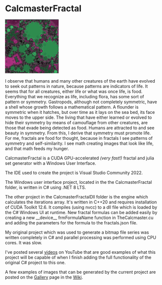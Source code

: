 # CalcmasterFractal

![fractalsnakes](fractal_mouse.jpg)

I observe that humans and many other creatures of the earth have evolved to seek out patterns in nature, because patterns are indicators of life.  It seems that for all creatures, either life or what was once life, is food.  Everything that we recognize as life, including flora, has some sort of pattern or symmetry.  Gastropods, although not completely symmetric, have a shell whose growth follows a mathematical pattern.  A flounder is symmetric when it hatches, but over time as it lays on the sea bed, its face moves to the upper side.  The living that have either learned or evolved to hide their symmetry by means of camouflage from other creatures, are those that evade being detected as food.  Humans are attracted to and see beauty in symmetry.  From this, I derive that symmetry must promote life.  For me, fractals are food for thought, because in fractals I see patterns of symmetry and self-similarity.  I see math creating images that look like life, and that math feeds my hunger.

CalcmasterFractal is a CUDA GPU-accelerated *(very fast!)* fractal and julia set generator with a Windows User Interface.

The IDE used to create the project is Visual Studio Community 2022.

The Windows user interface project, located in the the CalcmasterFractal folder, is written in C# using .NET 8 LTS.

The other project in the CalcmasterFractalDll folder is the engine which calculates the iterations array.  It's written in C++20 and requires installation of CUDA Toolkit 12.6.  It compiles (using nvcc) to a dll file which is loaded by the C# Windows UI at runtime.  New fractal formulas can be added easily by creating a new \_\_device\_\_ frmFormulaName function in TheCalcmaster.cu and adding the parameters for the formula to the fractals.json file.

My original project which was used to generate a bitmap file series was written completely in C# and parallel processing was performed using CPU cores.  It was slow.

I've posted several [videos](https://www.youtube.com/@fractalsnakes840) on YouTube that are good examples of what this project will be capable of when I finish adding the full functionality of the original C# project to this one.

A few examples of images that can be generated by the current project are posted on the [Gallery](https://github.com/gcarriveau/CalcmasterFractal/wiki/Gallery) page in the [Wiki](https://github.com/gcarriveau/CalcmasterFractal/wiki).

